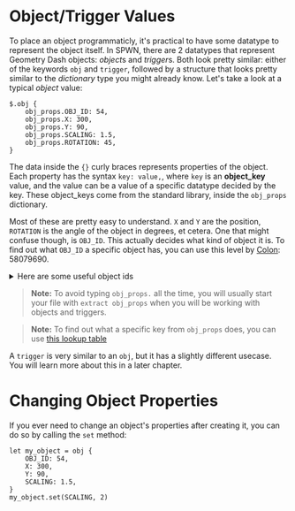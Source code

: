 # Object/Trigger Values

To place an object programmaticly, it's practical to have some datatype to represent the object itself. In SPWN, there are 2 datatypes that represent Geometry Dash objects: *object*s and *trigger*s. Both look pretty similar: either of the keywords `obj` and `trigger`, followed by a structure that looks pretty similar to the _dictionary_ type you might already know. Let's take a look at a typical _object_ value:

```spwn
$.obj {
    obj_props.OBJ_ID: 54,
    obj_props.X: 300,
    obj_props.Y: 90,
    obj_props.SCALING: 1.5,
    obj_props.ROTATION: 45,
}
```

The data inside the `{}` curly braces represents properties of the object. Each property has the syntax `key: value,`, where `key` is an **object_key** value, and the value can be a value of a specific datatype decided by the key. These object_keys come from the standard library, inside the `obj_props` dictionary.

Most of these are pretty easy to understand. `X` and `Y` are the position, `ROTATION` is the angle of the object in degrees, et cetera. One that might confuse though, is `OBJ_ID`. This actually decides what kind of object it is. To find out what `OBJ_ID` a specific object has, you can use this level by [Colon](https://www.youtube.com/c/GDColon): 58079690.
<details>
  <summary>Here are some useful object ids</summary>
    https://user-images.githubusercontent.com/43052612/124507879-9c706d00-dd83-11eb-81f4-2ba385cf3e75.png
    https://user-images.githubusercontent.com/43052612/124507895-a2664e00-dd83-11eb-9b53-52e515cd0e8a.png
</details>

> **Note:** To avoid typing `obj_props.` all the time, you will usually start your file with `extract obj_props` when you will be working with objects and triggers.

> **Note:** To find out what a specific key from `obj_props` does, you can use [this lookup table](../object_keys.md)
<!--while the (../object_keys.md) link work here. it's actually broken in the web-->

A `trigger` is very similar to an `obj`, but it has a slightly different usecase. You will learn more about this in a later chapter.

# Changing Object Properties

If you ever need to change an object's properties after creating it, you can do so by calling the `set` method:

```spwn
let my_object = obj {
    OBJ_ID: 54,
    X: 300,
    Y: 90,
    SCALING: 1.5,
}
my_object.set(SCALING, 2)
```
